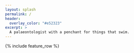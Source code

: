 ```yaml
---
layout: splash
permalink: /
header:
  overlay_color: "#e52323"
excerpt: >
  A palaeontologist with a penchant for things that swim.
---
```



{% include feature_row %}
